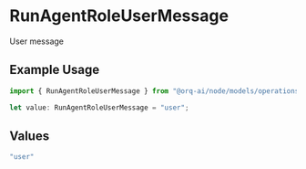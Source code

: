# RunAgentRoleUserMessage

User message

## Example Usage

```typescript
import { RunAgentRoleUserMessage } from "@orq-ai/node/models/operations";

let value: RunAgentRoleUserMessage = "user";
```

## Values

```typescript
"user"
```